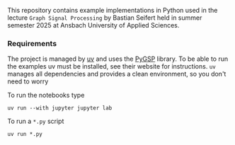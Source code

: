 This repository contains example implementations in Python used in the lecture `Graph Signal Processing` by Bastian Seifert held in summer semester 2025 at Ansbach University of Applied Sciences.

### Requirements
The project is managed by [uv](https://docs.astral.sh/uv/) and uses the [PyGSP](https://pygsp.readthedocs.io/en/stable/index.html) library. To be able to run the examples uv must be installed, see their website for instructions.
`uv` manages all dependencies and provides a clean environment, so you don't need to worry

To run the notebooks type
```
uv run --with jupyter jupyter lab
```

To run a `*.py` script
```
uv run *.py
```

